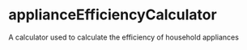 # applianceEfficiencyCalculator
A calculator used to calculate the efficiency of household appliances
